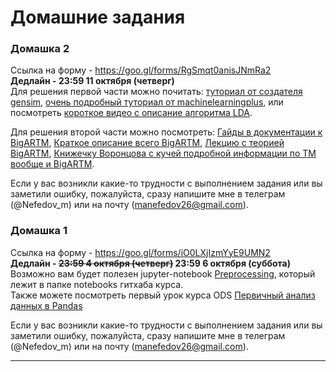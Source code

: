 # Домашние задания

### Домашка 2
Ссылка на форму - <https://goo.gl/forms/RgSmqt0anisJNmRa2>  
**Дедлайн - 23:59 11 октября (четверг)**  
Для решения первой части можно почитать: [туториал от создателя gensim](https://radimrehurek.com/gensim/wiki.html), [очень подробный туториал от machinelearningplus](http://www.machinelearningplus.com/nlp/topic-modeling-gensim-python/), или посмотреть [короткое видео с описание алгоритма LDA](https://www.youtube.com/watch?v=DWJYZq_fQ2A).    

Для решения второй части можно посмотреть: [Гайды в документации к BigARTM](http://docs.bigartm.org/en/stable/tutorials/python_userguide/index.html), [Краткое описание всего BigARTM](http://www.machinelearning.ru/wiki/images/6/6d/BigARTM-short-intro.pdf), [Лекцию с теорией BigARTM](https://www.youtube.com/watch?v=2LEQuLRxaIY), [Книжечку Воронцова с кучей подробной информации по ТМ вообще и BigARTM](http://www.machinelearning.ru/wiki/images/d/d5/Voron17survey-artm.pdf).  

Если у вас возникли какие-то трудности с выполнением задания или вы заметили ошибку, пожалуйста, сразу напишите мне в телеграм (@Nefedov_m) или на почту (manefedov26@gmail.com).


### Домашка 1
Ссылка на форму - <https://goo.gl/forms/iO0LXjIzmYyE9UMN2>  
**Дедлайн - ~~23:59 4 октября (четверг)~~ 23:59 6 октября (суббота)**  
Возможно вам будет полезен jupyter-notebook [Preprocessing](https://github.com/mannefedov/compling_nlp_hse_course/blob/master/notebooks/Preprocessing.ipynb), который лежит в папке notebooks гитхаба курса.  
Также можете посмотреть первый урок курса ODS [Первичный анализ данных в Pandas](https://habr.com/company/ods/blog/322626/)

Если у вас возникли какие-то трудности с выполнением задания или вы заметили ошибку, пожалуйста, сразу напишите мне в телеграм (@Nefedov_m) или на почту (manefedov26@gmail.com).


---

